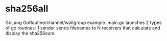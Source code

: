# sha256all
GoLang GoRoutine/channel/waitgroup example. main.go launches 2 types of go routines: 1 sender sends filenames to N receivers that calculate and display the sha256sum.
